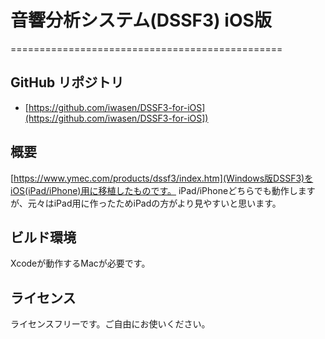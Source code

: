# 音響分析システム(DSSF3) iOS版
===============================================

## GitHub リポジトリ

- [https://github.com/iwasen/DSSF3-for-iOS](https://github.com/iwasen/DSSF3-for-iOS])

## 概要

[https://www.ymec.com/products/dssf3/index.htm](Windows版DSSF3)をiOS(iPad/iPhone)用に移植したものです。
iPad/iPhoneどちらでも動作しますが、元々はiPad用に作ったためiPadの方がより見やすいと思います。

## ビルド環境

Xcodeが動作するMacが必要です。

## ライセンス

ライセンスフリーです。ご自由にお使いください。

